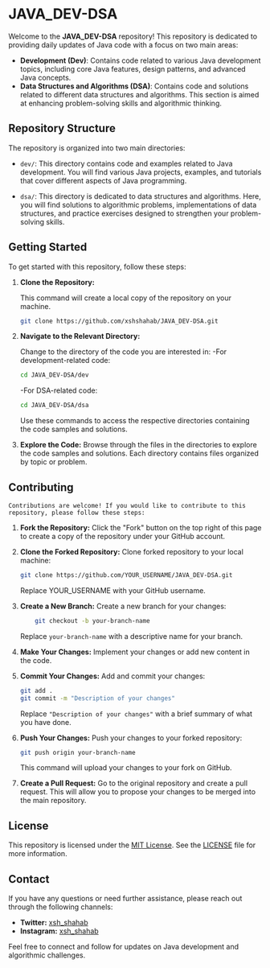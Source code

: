 # JAVA_DEV-DSA

Welcome to the **JAVA_DEV-DSA** repository! This repository is dedicated to providing daily updates of Java code with a focus on two main areas:

- **Development (Dev)**: Contains code related to various Java development topics, including core Java features, design patterns, and advanced Java concepts.
- **Data Structures and Algorithms (DSA)**: Contains code and solutions related to different data structures and algorithms. This section is aimed at enhancing problem-solving skills and algorithmic thinking.

## Repository Structure

The repository is organized into two main directories:

- `dev/`: This directory contains code and examples related to Java development. You will find various Java projects, examples, and tutorials that cover different aspects of Java programming.

- `dsa/`: This directory is dedicated to data structures and algorithms. Here, you will find solutions to algorithmic problems, implementations of data structures, and practice exercises designed to strengthen your problem-solving skills.

## Getting Started

To get started with this repository, follow these steps:

1. **Clone the Repository:**

   This command will create a local copy of the repository on your machine.

   ```bash
   git clone https://github.com/xshshahab/JAVA_DEV-DSA.git
   ```

2. **Navigate to the Relevant Directory:**

   Change to the directory of the code you are interested in:
   -For development-related code:

   ```bash
   cd JAVA_DEV-DSA/dev
   ```

   -For DSA-related code:

   ```bash
   cd JAVA_DEV-DSA/dsa
   ```

   Use these commands to access the respective directories containing the code samples and solutions.

3. **Explore the Code:**
   Browse through the files in the directories to explore the code samples and solutions. Each directory contains files organized by topic or problem.

## Contributing

    Contributions are welcome! If you would like to contribute to this repository, please follow these steps:

1. **Fork the Repository:**
   Click the "Fork" button on the top right of this page to create a copy of the repository under your GitHub account.

2. **Clone the Forked Repository:**
   Clone forked repository to your local machine:

   ```bash
   git clone https://github.com/YOUR_USERNAME/JAVA_DEV-DSA.git
   ```

   Replace YOUR_USERNAME with your GitHub username.

3. **Create a New Branch:**
   Create a new branch for your changes:

   ```bash
       git checkout -b your-branch-name
   ```

   Replace `your-branch-name` with a descriptive name for your branch.

4. **Make Your Changes:**
   Implement your changes or add new content in the code.

5. **Commit Your Changes:**
   Add and commit your changes:

   ```bash
   git add .
   git commit -m "Description of your changes"
   ```

   Replace `"Description of your changes"` with a brief summary of what you have done.

6. **Push Your Changes:**
   Push your changes to your forked repository:

   ```bash
   git push origin your-branch-name
   ```

   This command will upload your changes to your fork on GitHub.

7. **Create a Pull Request:**
   Go to the original repository and create a pull request. This will allow you to propose your changes to be merged into the main repository.

## License

This repository is licensed under the [MIT License](LICENSE). See the [LICENSE](LICENSE) file for more information.

## Contact

If you have any questions or need further assistance, please reach out through the following channels:

- **Twitter:** [xsh_shahab](https://twitter.com/xsh_shahab)
- **Instagram:** [xsh_shahab](https://instagram.com/xsh_shahab)

Feel free to connect and follow for updates on Java development and algorithmic challenges.
